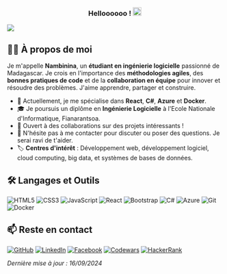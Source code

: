 <h3 align="center"> Helloooooo ! <img src="https://github.com/vimalverma558/vimalverma558/blob/v2/img/Hi.gif" width="20px"></h3>

<a href="https://github.com/404"><img src="https://user-images.githubusercontent.com/73097560/115834477-dbab4500-a447-11eb-908a-139a6edaec5c.gif"></a>

## 👨‍💻 À propos de moi

Je m'appelle **Nambinina**, un **étudiant en ingénierie logicielle** passionné de Madagascar. Je crois en l'importance des **méthodologies agiles**, des **bonnes pratiques de code** et de la **collaboration en équipe** pour innover et résoudre des problèmes. J'aime apprendre, partager et construire.

- 🌱 Actuellement, je me spécialise dans **React**, **C#**, **Azure** et **Docker**.
- 🎓 Je poursuis un diplôme en **Ingénierie Logicielle** à l'Ecole Nationale d'Informatique, Fianarantsoa.
- 💼 Ouvert à des collaborations sur des projets intéressants !
- 💬 N'hésite pas à me contacter pour discuter ou poser des questions. Je serai ravi de t'aider.
- 🏷️ **Centres d'intérêt** : Développement web, développement logiciel, cloud computing, big data, et systèmes de bases de données.

## 🛠️ Langages et Outils

![HTML5](https://img.shields.io/badge/HTML5-E34F26?style=for-the-badge&logo=html5&logoColor=white)
![CSS3](https://img.shields.io/badge/CSS3-1572B6?style=for-the-badge&logo=css3&logoColor=white)
![JavaScript](https://img.shields.io/badge/JavaScript-F7DF1E?style=for-the-badge&logo=javascript&logoColor=black)
![React](https://img.shields.io/badge/React-61DAFB?style=for-the-badge&logo=react&logoColor=black)
![Bootstrap](https://img.shields.io/badge/Bootstrap-7952B3?style=for-the-badge&logo=bootstrap&logoColor=white)
![C#](https://img.shields.io/badge/C%23-239120?style=for-the-badge&logo=c-sharp&logoColor=white)
![Azure](https://img.shields.io/badge/Microsoft_Azure-0078D4?style=for-the-badge&logo=microsoft-azure&logoColor=white)
![Git](https://img.shields.io/badge/Git-F05032?style=for-the-badge&logo=git&logoColor=white)
![Docker](https://img.shields.io/badge/Docker-2496ED?style=for-the-badge&logo=docker&logoColor=white)

## 📫 Reste en contact

[![GitHub](https://img.shields.io/badge/GitHub-181717?style=for-the-badge&logo=github&logoColor=white)](https://github.com/Nambinina-H)
[![LinkedIn](https://img.shields.io/badge/LinkedIn-0A66C2?style=for-the-badge&logo=linkedin&logoColor=white)](https://www.linkedin.com/in/nambinina-hasina-rasoanaivo-b6b280217/)
[![Facebook](https://img.shields.io/badge/Facebook-1877F2?style=for-the-badge&logo=facebook&logoColor=white)](https://www.facebook.com/100083606024621)
[![Codewars](https://img.shields.io/badge/Codewars-B1361E?style=for-the-badge&logo=codewars&logoColor=white)](https://www.codewars.com/users/Nambinina-H)
[![HackerRank](https://img.shields.io/badge/HackerRank-00EA64?style=for-the-badge&logo=hackerrank&logoColor=white)](https://www.hackerrank.com/Nambinina)

_Dernière mise à jour : 16/09/2024_
